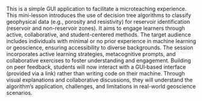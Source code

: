 This is a simple GUI application to facilitate a microteaching experience. 
This mini-lesson introduces the use of decision tree algorithms to classify geophysical data (e.g., porosity and resistivity) for reservoir identification (reservoir and non-reservoir zones). 
It aims to engage learners through active, collaborative, and student-centered methods. The target audience includes individuals with minimal or no prior experience in machine learning or geoscience, ensuring accessibility to diverse backgrounds. 
The session incorporates active learning strategies, metacognitive prompts, and collaborative exercises to foster understanding and engagement. Building on peer feedback, students will now interact with a GUI‐based interface (provided via a link) rather than writing code on their machine. 
Through visual explanations and collaborative discussions, they will understand the algorithm’s application, challenges, and limitations in real-world geoscience scenarios.
